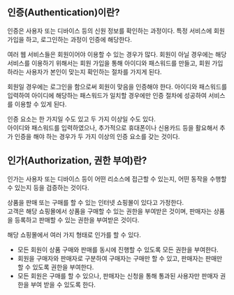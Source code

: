 ## **인증(Authentication)이란?**
인증은 사용자 또는 디바이스 등의 신원 정보를 확인하는 과정이다. 특정 서비스에 회원 가입을 하고, 로그인하는 과정이 인증에 해당한다.

여러 웹 서비스들은 회원이어야 이용할 수 있는 경우가 많다.
회원이 아닐 경우에는 해당 서비스를 이용하기 위해서는 회원 가입을 통해 아이디와 패스워드를 만들고, 회원 가입하라는 사용자가 본인이 맞는지 확인하는 절차를 가지게 된다.

회원일 경우에는 로그인을 함으로써 회원이 맞음을 인증해야 한다. 아이디와 패스워드를 입력하여 아이디에 해당하는 패스워드가 일치할 경우에만 인증 절차에 성공하여 서비스를 이용할 수 있게 된다.

인증 요소는 한 가지일 수도 있고 두 가지 이상일 수도 있다.   
아이디와 패스워드를 입력하였으나, 추가적으로 휴대폰이나 신용카드 등을 활요해서 추가 인증을 해야 하는 경우가 두 가지 이상의 인증 요소를 갖는 것이다.

## **인가(Authorization, 권한 부여)란?**
인가는 사용자 또는 디바이스 등이 어떤 리소스에 접근할 수 있는지, 어떤 동작을 수행할 수 있는지 등을 검증하는 것이다.

상품을 판매 또는 구매를 할 수 있는 인터넷 쇼핑몰이 있다고 가정한다.   
고객은 해당 쇼핑몰에서 상품을 구매할 수 있는 권한을 부여받은 것이며, 판매자는 상품을 등록하고 판매할 수 있는 권한을 부여받은 것이다.

해당 쇼핑몰에서 여러 가지 형태로 인가를 할 수 있다.
+ 모든 회원이 상품 구매와 판매를 동시에 진행할 수 있도록 모든 권한을 부여한다.
+ 회원을 구매자와 판매자로 구분하여 구매자는 구매만 할 수 있고, 판매자는 판매만 할 수 있도록 권한을 부여한다.
+ 모든 회원은 구매를 할 수 있으나, 판매자는 신청을 통해 통과된 사용자만 판매자 권한을 부여 받을 수 있도록 한다.
